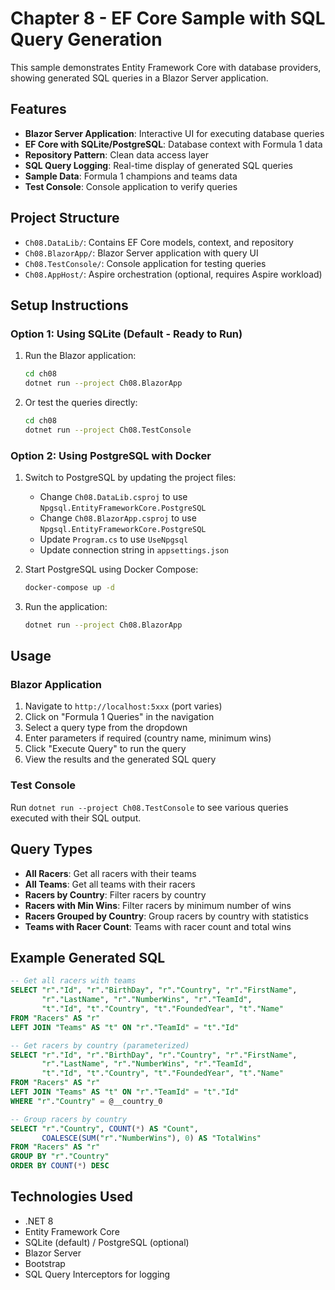 # Chapter 8 - EF Core Sample with SQL Query Generation

This sample demonstrates Entity Framework Core with database providers, showing generated SQL queries in a Blazor Server application.

## Features

- **Blazor Server Application**: Interactive UI for executing database queries
- **EF Core with SQLite/PostgreSQL**: Database context with Formula 1 data
- **Repository Pattern**: Clean data access layer
- **SQL Query Logging**: Real-time display of generated SQL queries
- **Sample Data**: Formula 1 champions and teams data
- **Test Console**: Console application to verify queries

## Project Structure

- `Ch08.DataLib/`: Contains EF Core models, context, and repository
- `Ch08.BlazorApp/`: Blazor Server application with query UI
- `Ch08.TestConsole/`: Console application for testing queries
- `Ch08.AppHost/`: Aspire orchestration (optional, requires Aspire workload)

## Setup Instructions

### Option 1: Using SQLite (Default - Ready to Run)

1. Run the Blazor application:
   ```bash
   cd ch08
   dotnet run --project Ch08.BlazorApp
   ```

2. Or test the queries directly:
   ```bash
   cd ch08
   dotnet run --project Ch08.TestConsole
   ```

### Option 2: Using PostgreSQL with Docker

1. Switch to PostgreSQL by updating the project files:
   - Change `Ch08.DataLib.csproj` to use `Npgsql.EntityFrameworkCore.PostgreSQL`
   - Change `Ch08.BlazorApp.csproj` to use `Npgsql.EntityFrameworkCore.PostgreSQL`
   - Update `Program.cs` to use `UseNpgsql`
   - Update connection string in `appsettings.json`

2. Start PostgreSQL using Docker Compose:
   ```bash
   docker-compose up -d
   ```

3. Run the application:
   ```bash
   dotnet run --project Ch08.BlazorApp
   ```

## Usage

### Blazor Application
1. Navigate to `http://localhost:5xxx` (port varies)
2. Click on "Formula 1 Queries" in the navigation
3. Select a query type from the dropdown
4. Enter parameters if required (country name, minimum wins)
5. Click "Execute Query" to run the query
6. View the results and the generated SQL query

### Test Console
Run `dotnet run --project Ch08.TestConsole` to see various queries executed with their SQL output.

## Query Types

- **All Racers**: Get all racers with their teams
- **All Teams**: Get all teams with their racers
- **Racers by Country**: Filter racers by country
- **Racers with Min Wins**: Filter racers by minimum number of wins
- **Racers Grouped by Country**: Group racers by country with statistics
- **Teams with Racer Count**: Teams with racer count and total wins

## Example Generated SQL

```sql
-- Get all racers with teams
SELECT "r"."Id", "r"."BirthDay", "r"."Country", "r"."FirstName", 
       "r"."LastName", "r"."NumberWins", "r"."TeamId", 
       "t"."Id", "t"."Country", "t"."FoundedYear", "t"."Name"
FROM "Racers" AS "r"
LEFT JOIN "Teams" AS "t" ON "r"."TeamId" = "t"."Id"

-- Get racers by country (parameterized)
SELECT "r"."Id", "r"."BirthDay", "r"."Country", "r"."FirstName", 
       "r"."LastName", "r"."NumberWins", "r"."TeamId", 
       "t"."Id", "t"."Country", "t"."FoundedYear", "t"."Name"
FROM "Racers" AS "r"
LEFT JOIN "Teams" AS "t" ON "r"."TeamId" = "t"."Id"
WHERE "r"."Country" = @__country_0

-- Group racers by country
SELECT "r"."Country", COUNT(*) AS "Count", 
       COALESCE(SUM("r"."NumberWins"), 0) AS "TotalWins"
FROM "Racers" AS "r"
GROUP BY "r"."Country"
ORDER BY COUNT(*) DESC
```

## Technologies Used

- .NET 8
- Entity Framework Core
- SQLite (default) / PostgreSQL (optional)
- Blazor Server
- Bootstrap
- SQL Query Interceptors for logging